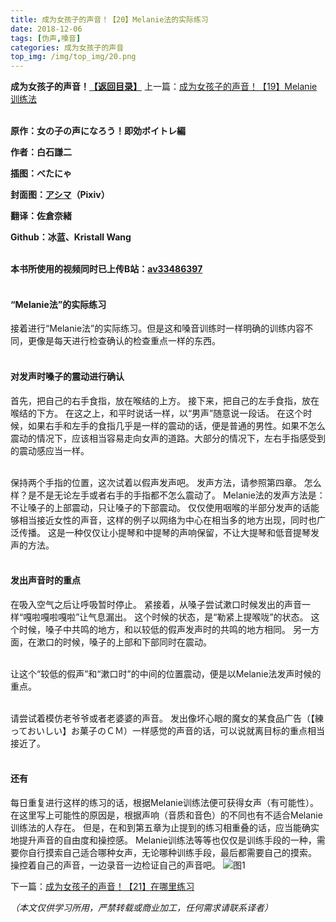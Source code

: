 ```yaml
---
title: 成为女孩子的声音！【20】Melanie法的实际练习
date: 2018-12-06
tags: [伪声,嗓音]
categories: 成为女孩子的声音
top_img: /img/top_img/20.png
---
```

**成为女孩子的声音！[【返回目录】](/成为女孩子的声音/README/)**
上一篇：[成为女孩子的声音！【19】Melanie训练法](/成为女孩子的声音/19/)<br><br>

**原作：女の子の声になろう！即効ボイトレ編**

**作者：白石謙二**   

**插图：べたにゃ**   

**封面图：[アシマ](https://www.pixiv.net/member.php?id=2642047
)（Pixiv）**

**翻译：佐倉奈緒**   

**Github：冰蓝、Kristall Wang** <br><br>

**本书所使用的视频同时已上传B站：[av33486397](https://www.bilibili.com/video/av33486397)**<br><br>

#### “Melanie法”的实际练习
接着进行“Melanie法”的实际练习。但是这和嗓音训练时一样明确的训练内容不同，更像是每天进行检查确认的检查重点一样的东西。<br><br>

#### 对发声时嗓子的震动进行确认
首先，把自己的右手食指，放在喉结的上方。
接下来，把自己的左手食指，放在喉结的下方。
在这之上，和平时说话一样，以“男声”随意说一段话。
在这个时候，如果右手和左手的食指几乎是一样的震动的话，便是普通的男性。如果不怎么震动的情况下，应该相当容易走向女声的道路。大部分的情况下，左右手指感受到的震动感应当一样。<br><br>

保持两个手指的位置，这次试着以假声发声吧。
发声方法，请参照第四章。
怎么样？是不是无论左手或者右手的手指都不怎么震动了。
Melanie法的发声方法是：不让嗓子的上部震动，只让嗓子的下部震动。
仅仅使用咽喉的半部分发声的话能够相当接近女性的声音，这样的例子以网络为中心在相当多的地方出现，同时也广泛传播。
这是一种仅仅让小提琴和中提琴的声响保留，不让大提琴和低音提琴发声的方法。<br><br>

#### 发出声音时的重点
在吸入空气之后让呼吸暂时停止。
紧接着，从嗓子尝试漱口时候发出的声音一样“嘎啦嘎啦嘎啦”让气息漏出。
这个时候的状态，是“勒紧上提喉咙”的状态。
这个时候，嗓子中共鸣的地方，和以较低的假声发声时的共鸣的地方相同。
另一方面，在漱口的时候，嗓子的上部和下部同时在震动。<br><br>

让这个“较低的假声”和“漱口时”的中间的位置震动，便是以Melanie法发声时候的重点。<br><br>

请尝试着模仿老爷爷或者老婆婆的声音。
发出像坏心眼的魔女的某食品广告（【練っておいしい】お菓子のＣＭ）一样感觉的声音的话，可以说就离目标的重点相当接近了。<br><br>

#### 还有
每日重复进行这样的练习的话，根据Melanie训练法便可获得女声（有可能性）。在这里写上可能性的原因是，根据声响（音质和音色）的不同也有不适合Melanie训练法的人存在。
但是，在和到第五章为止提到的练习相重叠的话，应当能确实地提升声音的自由度和操控感。
Melanie训练法等等也仅仅是训练手段的一种，需要你自行摸索自己适合哪种女声，无论哪种训练手段，最后都需要自己的摸索。
操控着自己的声音，一边录音一边检证自己的声音吧。
![图1](/img/20/1.png)

下一篇：[成为女孩子的声音！【21】在哪里练习](/成为女孩子的声音/21/)

*（本文仅供学习所用，严禁转载或商业加工，任何需求请联系译者）*